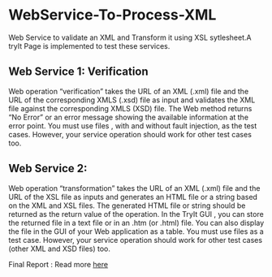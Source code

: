 # WebService-To-Process-XML
Web Service to validate an XML and Transform it using XSL sytlesheet.A tryIt Page is implemented to test these services.

## Web Service 1: Verification
Web operation “verification” takes the URL of an XML (.xml) file and the URL of the corresponding XMLS (.xsd) file as input and validates the XML file against the corresponding XMLS (XSD) file. The Web method returns “No Error” or an error message showing the available
information at the error point. You must use files , with and without fault injection, as the test cases. However, your service operation should work for other test cases too. 


## Web Service 2: 
Web operation “transformation” takes the URL of an XML (.xml) file and the URL of the XSL file as inputs and generates an HTML file or a string based on the XML and XSL files. The generated HTML file or string should be returned as the return value of the operation. In the TryIt GUI , you can store the returned file in a text file or in an .htm (or .html) file. You can also display the file in the GUI of your Web application as a table. You must use files as a test case. However, your service operation should work for other test cases (other XML and XSD files) too. 

Final Report : Read more [here](./Assignment8_ques7.docx)
